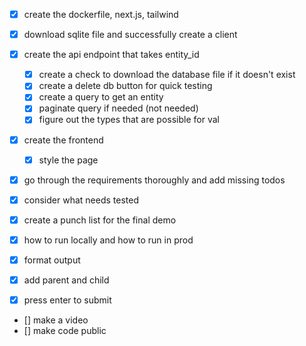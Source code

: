 - [x] create the dockerfile, next.js, tailwind
- [x] download sqlite file and successfully create a client
- [x] create the api endpoint that takes entity_id
	- [x] create a check to download the database file if it doesn't exist
	- [x] create a delete db button for quick testing
	- [x] create a query to get an entity 
	- [x] paginate query if needed (not needed)
	- [x] figure out the types that are possible for val
- [x] create the frontend
	- [x] style the page


- [x] go through the requirements thoroughly and add missing todos
- [x] consider what needs tested
- [x] create a punch list for the final demo

- [x] how to run locally and how to run in prod
- [x] format output 
- [x] add parent and child 
- [x] press enter to submit

- [] make a video
- [] make code public